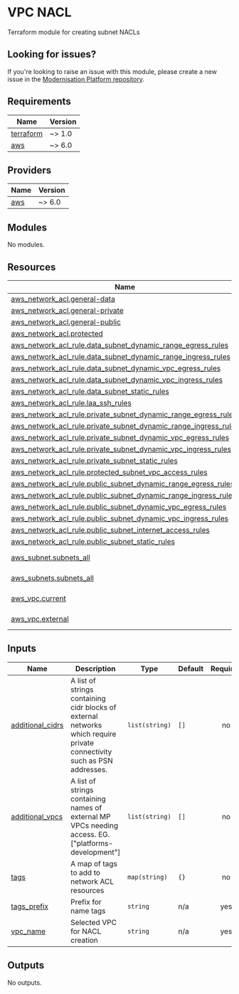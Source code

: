 # VPC NACL

Terraform module for creating subnet NACLs

## Looking for issues?

If you're looking to raise an issue with this module, please create a new issue in the [Modernisation Platform repository](https://github.com/ministryofjustice/modernisation-platform/issues).

<!-- BEGIN_TF_DOCS -->

## Requirements

| Name                                                                     | Version |
| ------------------------------------------------------------------------ | ------- |
| <a name="requirement_terraform"></a> [terraform](#requirement_terraform) | ~> 1.0  |
| <a name="requirement_aws"></a> [aws](#requirement_aws)                   | ~> 6.0  |

## Providers

| Name                                             | Version |
| ------------------------------------------------ | ------- |
| <a name="provider_aws"></a> [aws](#provider_aws) | ~> 6.0  |

## Modules

No modules.

## Resources

| Name                                                                                                                                                            | Type        |
| --------------------------------------------------------------------------------------------------------------------------------------------------------------- | ----------- |
| [aws_network_acl.general-data](https://registry.terraform.io/providers/hashicorp/aws/latest/docs/resources/network_acl)                                         | resource    |
| [aws_network_acl.general-private](https://registry.terraform.io/providers/hashicorp/aws/latest/docs/resources/network_acl)                                      | resource    |
| [aws_network_acl.general-public](https://registry.terraform.io/providers/hashicorp/aws/latest/docs/resources/network_acl)                                       | resource    |
| [aws_network_acl.protected](https://registry.terraform.io/providers/hashicorp/aws/latest/docs/resources/network_acl)                                            | resource    |
| [aws_network_acl_rule.data_subnet_dynamic_range_egress_rules](https://registry.terraform.io/providers/hashicorp/aws/latest/docs/resources/network_acl_rule)     | resource    |
| [aws_network_acl_rule.data_subnet_dynamic_range_ingress_rules](https://registry.terraform.io/providers/hashicorp/aws/latest/docs/resources/network_acl_rule)    | resource    |
| [aws_network_acl_rule.data_subnet_dynamic_vpc_egress_rules](https://registry.terraform.io/providers/hashicorp/aws/latest/docs/resources/network_acl_rule)       | resource    |
| [aws_network_acl_rule.data_subnet_dynamic_vpc_ingress_rules](https://registry.terraform.io/providers/hashicorp/aws/latest/docs/resources/network_acl_rule)      | resource    |
| [aws_network_acl_rule.data_subnet_static_rules](https://registry.terraform.io/providers/hashicorp/aws/latest/docs/resources/network_acl_rule)                   | resource    |
| [aws_network_acl_rule.laa_ssh_rules](https://registry.terraform.io/providers/hashicorp/aws/latest/docs/resources/network_acl_rule)                              | resource    |
| [aws_network_acl_rule.private_subnet_dynamic_range_egress_rules](https://registry.terraform.io/providers/hashicorp/aws/latest/docs/resources/network_acl_rule)  | resource    |
| [aws_network_acl_rule.private_subnet_dynamic_range_ingress_rules](https://registry.terraform.io/providers/hashicorp/aws/latest/docs/resources/network_acl_rule) | resource    |
| [aws_network_acl_rule.private_subnet_dynamic_vpc_egress_rules](https://registry.terraform.io/providers/hashicorp/aws/latest/docs/resources/network_acl_rule)    | resource    |
| [aws_network_acl_rule.private_subnet_dynamic_vpc_ingress_rules](https://registry.terraform.io/providers/hashicorp/aws/latest/docs/resources/network_acl_rule)   | resource    |
| [aws_network_acl_rule.private_subnet_static_rules](https://registry.terraform.io/providers/hashicorp/aws/latest/docs/resources/network_acl_rule)                | resource    |
| [aws_network_acl_rule.protected_subnet_vpc_access_rules](https://registry.terraform.io/providers/hashicorp/aws/latest/docs/resources/network_acl_rule)          | resource    |
| [aws_network_acl_rule.public_subnet_dynamic_range_egress_rules](https://registry.terraform.io/providers/hashicorp/aws/latest/docs/resources/network_acl_rule)   | resource    |
| [aws_network_acl_rule.public_subnet_dynamic_range_ingress_rules](https://registry.terraform.io/providers/hashicorp/aws/latest/docs/resources/network_acl_rule)  | resource    |
| [aws_network_acl_rule.public_subnet_dynamic_vpc_egress_rules](https://registry.terraform.io/providers/hashicorp/aws/latest/docs/resources/network_acl_rule)     | resource    |
| [aws_network_acl_rule.public_subnet_dynamic_vpc_ingress_rules](https://registry.terraform.io/providers/hashicorp/aws/latest/docs/resources/network_acl_rule)    | resource    |
| [aws_network_acl_rule.public_subnet_internet_access_rules](https://registry.terraform.io/providers/hashicorp/aws/latest/docs/resources/network_acl_rule)        | resource    |
| [aws_network_acl_rule.public_subnet_static_rules](https://registry.terraform.io/providers/hashicorp/aws/latest/docs/resources/network_acl_rule)                 | resource    |
| [aws_subnet.subnets_all](https://registry.terraform.io/providers/hashicorp/aws/latest/docs/data-sources/subnet)                                                 | data source |
| [aws_subnets.subnets_all](https://registry.terraform.io/providers/hashicorp/aws/latest/docs/data-sources/subnets)                                               | data source |
| [aws_vpc.current](https://registry.terraform.io/providers/hashicorp/aws/latest/docs/data-sources/vpc)                                                           | data source |
| [aws_vpc.external](https://registry.terraform.io/providers/hashicorp/aws/latest/docs/data-sources/vpc)                                                          | data source |

## Inputs

| Name                                                                              | Description                                                                                                             | Type           | Default | Required |
| --------------------------------------------------------------------------------- | ----------------------------------------------------------------------------------------------------------------------- | -------------- | ------- | :------: |
| <a name="input_additional_cidrs"></a> [additional_cidrs](#input_additional_cidrs) | A list of strings containing cidr blocks of external networks which require private connectivity such as PSN addresses. | `list(string)` | `[]`    |    no    |
| <a name="input_additional_vpcs"></a> [additional_vpcs](#input_additional_vpcs)    | A list of strings containing names of external MP VPCs needing access. EG. ["platforms-development"]                    | `list(string)` | `[]`    |    no    |
| <a name="input_tags"></a> [tags](#input_tags)                                     | A map of tags to add to network ACL resources                                                                           | `map(string)`  | `{}`    |    no    |
| <a name="input_tags_prefix"></a> [tags_prefix](#input_tags_prefix)                | Prefix for name tags                                                                                                    | `string`       | n/a     |   yes    |
| <a name="input_vpc_name"></a> [vpc_name](#input_vpc_name)                         | Selected VPC for NACL creation                                                                                          | `string`       | n/a     |   yes    |

## Outputs

No outputs.

<!-- END_TF_DOCS -->
